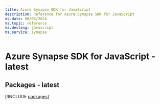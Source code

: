 ```yaml
---
title: Azure Synapse SDK for JavaScript
description: Reference for Azure Synapse SDK for JavaScript
ms.date: 06/06/2024
ms.topic: reference
ms.devlang: javascript
ms.service: synapse
---
```

# Azure Synapse SDK for JavaScript - latest
## Packages - latest
[!INCLUDE [packages](synapse-index.md)]